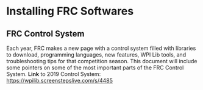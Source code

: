 # Installing FRC Softwares
## FRC Control System
Each year, FRC makes a new page with a control system filled with libraries to download, programming languages, 
new features, WPI Lib tools, and troubleshooting tips for that competition season. This document will include some 
pointers on some of the most important parts of the FRC Control System.
**Link** to 2019 Control System: https://wpilib.screenstepslive.com/s/4485


